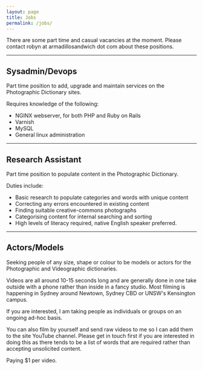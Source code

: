 ```yaml
---
layout: page
title: Jobs
permalink: /jobs/
---
```


There are some part time and casual vacancies at the moment. Please contact robyn at armadillosandwich dot com about these positions.
<hr>
<h2>Sysadmin/Devops</h2>

Part time position to add, upgrade and maintain services on the Photographic Dictionary sites.

Requires knowledge of the following:

<ul>
  <li>NGINX webserver, for both PHP and Ruby on Rails</li>
  <li>Varnish</li>
  <li>MySQL</li>
  <li>General linux administration</li>
</ul>
<hr>
<h2>Research Assistant</h2>

Part time position to populate content in the Photographic Dictionary.

Duties include:

<ul>
<li>Basic research to populate categories and words with unique content</li>
<li>Correcting any errors encountered in existing content</li>
<li>Finding suitable creative-commons photographs</li>
<li>Categorising content for internal searching and sorting</li>
<li>High levels of literacy required, native English speaker preferred.</li>
</ul>
<hr>
<h2>Actors/Models</h2>

Seeking people of any size, shape or colour to be models or actors for the Photographic and Videographic dictionaries.

Videos are all around 10-15 seconds long and are generally done in one take outside with a phone rather than inside in a fancy studio. Most filming is happening in Sydney around Newtown, Sydney CBD or UNSW's Kensington campus.

If you are interested, I am taking people as individuals or groups on an ongoing ad-hoc basis.

You can also film by yourself and send raw videos to me so I can add them to the site YouTube channel. Please get in touch first if you are interested in doing this as there tends to be a list of words that are required rather than accepting unsolicited content.

Paying $1 per video.